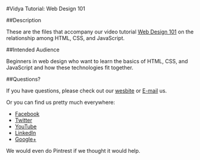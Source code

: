 #Vidya Tutorial: Web Design 101

##Description

These are the files that accompany our video tutorial [Web Design 101](https://www.youtube.com/channel/UC24LVc8Bb65SF6LW-SLog9A)
on the relationship among HTML, CSS, and JavaScript.


##Intended Audience

Beginners in web design who want to learn the basics of HTML, CSS, and JavaScript and how these technologies fit together.


##Questions?

If you have questions, please check out our [wesbite](http://www.vidyasource.com) or [E-mail](mailto:info@vidyasource.com) us.

Or you can find us pretty much everywhere:

* [Facebook](https://www.facebook.com/pages/Vidya-LLC/514602035285438)
* [Twitter](https://twitter.com/VidyaLLC)
* [YouTube](https://www.youtube.com/channel/UC24LVc8Bb65SF6LW-SLog9A)
* [LinkedIn](http://www.linkedin.com/company/3285099?trk=prof-exp-company-name)
* [Google+](https://plus.google.com/111776360900546019228)

We would even do Pintrest if we thought it would help.
